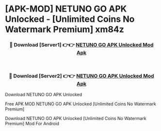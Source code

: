 # [APK-MOD] NETUNO GO APK Unlocked - [Unlimited Coins No Watermark Premium] xm84z



<div align="center">
<h3>🔴 Download [Server1] 👉👉 <a href="https://momento.my/?title=NETUNO_GO_APK_Unlocked">NETUNO GO APK Unlocked Mod Apk</a></h3><br>

<h3>🔴 Download [Server2] 👉👉 <a href="https://momento.my/?title=NETUNO_GO_APK_Unlocked">NETUNO GO APK Unlocked Mod Apk</a></h3>
</div>



Download NETUNO GO APK Unlocked 

Free APK MOD NETUNO GO APK Unlocked [Unlimited Coins No Watermark Premium]

Download NETUNO GO APK Unlocked [Unlimited Coins No Watermark Premium] Mod For Android
